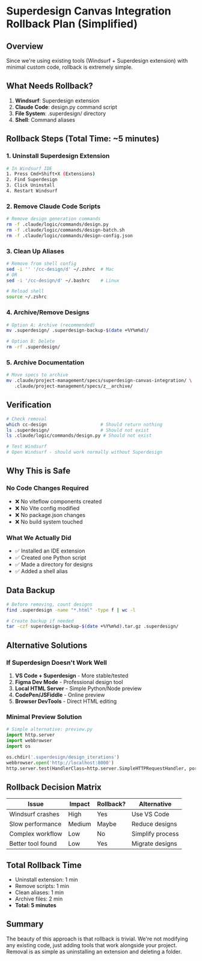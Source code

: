 # Superdesign Canvas Integration Rollback Plan (Simplified)

## Overview
Since we're using existing tools (Windsurf + Superdesign extension) with minimal custom code, rollback is extremely simple.

## What Needs Rollback?
1. **Windsurf**: Superdesign extension
2. **Claude Code**: design.py command script  
3. **File System**: .superdesign/ directory
4. **Shell**: Command aliases

## Rollback Steps (Total Time: ~5 minutes)

### 1. Uninstall Superdesign Extension
```bash
# In Windsurf IDE
1. Press Cmd+Shift+X (Extensions)
2. Find Superdesign
3. Click Uninstall
4. Restart Windsurf
```

### 2. Remove Claude Code Scripts
```bash
# Remove design generation commands
rm -f .claude/logic/commands/design.py
rm -f .claude/logic/commands/design-batch.sh
rm -f .claude/logic/commands/design-config.json
```

### 3. Clean Up Aliases
```bash
# Remove from shell config
sed -i '' '/cc-design/d' ~/.zshrc  # Mac
# OR
sed -i '/cc-design/d' ~/.bashrc    # Linux

# Reload shell
source ~/.zshrc
```

### 4. Archive/Remove Designs
```bash
# Option A: Archive (recommended)
mv .superdesign/ .superdesign-backup-$(date +%Y%m%d)/

# Option B: Delete
rm -rf .superdesign/
```

### 5. Archive Documentation
```bash
# Move specs to archive
mv .claude/project-management/specs/superdesign-canvas-integration/ \
   .claude/project-management/specs/z__archive/
```

## Verification
```bash
# Check removal
which cc-design                    # Should return nothing
ls .superdesign/                   # Should not exist  
ls .claude/logic/commands/design.py # Should not exist

# Test Windsurf
# Open Windsurf - should work normally without Superdesign
```

## Why This is Safe

### No Code Changes Required
- ❌ No viteflow components created
- ❌ No Vite config modified
- ❌ No package.json changes
- ❌ No build system touched

### What We Actually Did
- ✅ Installed an IDE extension
- ✅ Created one Python script
- ✅ Made a directory for designs
- ✅ Added a shell alias

## Data Backup
```bash
# Before removing, count designs
find .superdesign -name "*.html" -type f | wc -l

# Create backup if needed
tar -czf superdesign-backup-$(date +%Y%m%d).tar.gz .superdesign/
```

## Alternative Solutions

### If Superdesign Doesn't Work Well
1. **VS Code + Superdesign** - More stable/tested
2. **Figma Dev Mode** - Professional design tool
3. **Local HTML Server** - Simple Python/Node preview
4. **CodePen/JSFiddle** - Online preview
5. **Browser DevTools** - Direct HTML editing

### Minimal Preview Solution
```python
# Simple alternative: preview.py
import http.server
import webbrowser
import os

os.chdir('.superdesign/design_iterations')
webbrowser.open('http://localhost:8000')
http.server.test(HandlerClass=http.server.SimpleHTTPRequestHandler, port=8000)
```

## Rollback Decision Matrix

| Issue | Impact | Rollback? | Alternative |
|-------|--------|-----------|-------------|
| Windsurf crashes | High | Yes | Use VS Code |
| Slow performance | Medium | Maybe | Reduce designs |
| Complex workflow | Low | No | Simplify process |
| Better tool found | Low | Yes | Migrate designs |

## Total Rollback Time
- Uninstall extension: 1 min
- Remove scripts: 1 min  
- Clean aliases: 1 min
- Archive files: 2 min
- **Total: 5 minutes**

## Summary
The beauty of this approach is that rollback is trivial. We're not modifying any existing code, just adding tools that work alongside your project. Removal is as simple as uninstalling an extension and deleting a folder.